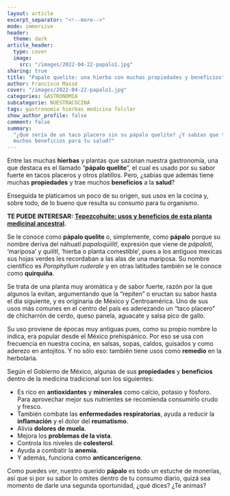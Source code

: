 ```yaml
---
layout: article
excerpt_separator: "<!--more-->"
mode: immersive
header:
  theme: dark
article_header:
  type: cover
  image:
    src: "/images/2022-04-22-papalo1.jpg"
sharing: true
title: "Papalo quelite: una hierba con muchas propiedades y beneficios"
author: Francisco Massé
cover: "/images/2022-04-22-papalo1.jpg"
categories: GASTRONOMIA
subcategorie: NUESTRACOCINA
tags: gastronomia hierbas medicina folclor
show_author_profile: false
comment: false
summary:
  "¿Qué sería de un taco placero sin su pápalo quelite? ¿Y sabías que tiene
  muchos beneficios para tu salud?"
---
```


Entre las muchas **hierbas** y plantas que sazonan nuestra gastronomía, una que destaca es el llamado “**pápalo quelite**”, el cual es usado por su sabor fuerte en tacos placeros y otros platillos. Pero, ¿sabías que además tiene muchas **propiedades** y trae muchos **beneficios** a la **salud**?

Enseguida te platicamos un poco de su origen, sus usos en la cocina y, sobre todo, de lo bueno que resulta su consumo para tu organismo.

**TE PUEDE INTERESAR:** [**Tepezcohuite: usos y beneficios de esta planta medicinal ancestral**](https://blog.tonoysumariachi.com/mexicanisimos/2022/08/17/tepezcohuite-usos-y-beneficios-de-esta-planta-medicinal-ancestral.html)**.**

Se le conoce como **pápalo quelite** o, simplemente, como **pápalo** porque su nombre deriva del náhuatl _papaloqúilitl_, expresión que viene de _pápalotl_, ‘mariposa’ y _quilitl_, ‘hierba o planta comestible’, pues a los antiguos mexicas sus hojas verdes les recordaban a las alas de una mariposa. Su nombre científico es _Porophyllum ruderale_ y en otras latitudes también se le conoce como **quirquiña**.

Se trata de una planta muy aromática y de sabor fuerte, razón por la que algunos la evitan, argumentando que la “repiten” o eructan su sabor hasta el día siguiente, y es originaria de México y Centroamérica. Uno de sus usos más comunes en el centro del país es aderezando un “taco placero” de chicharrón de cerdo, queso panela, aguacate y salsa pico de gallo.

Su uso proviene de épocas muy antiguas pues, como su propio nombre lo indica, era popular desde el México prehispánico. Por eso se usa con frecuencia en nuestra cocina, en salsas, sopas, caldos, guisados y como aderezo en antojitos. Y no sólo eso: también tiene usos como **remedio** en la herbolaria.

Según el Gobierno de México, algunas de sus **propiedades** y **beneficios** dentro de la medicina tradicional son los siguientes:

- Es rico en **antioxidantes** y **minerales** como calcio, potasio y fósforo. Para aprovechar mejor sus nutrientes se recomienda consumirlo crudo y fresco.
- También combate las **enfermedades respiratorias**, ayuda a reducir la **inflamación** y el dolor del **reumatismo**.
- Alivia **dolores de muela**.
- Mejora los **problemas de la vista**.
- Controla los niveles de **colesterol**.
- Ayuda a combatir la **anemia**.
- Y además, funciona como **anticancerígeno**.

Como puedes ver, nuestro querido **pápalo** es todo un estuche de monerías, así que si por su sabor lo omites dentro de tu consumo diario, quizá sea momento de darle una segunda oportunidad, ¿qué dices? ¿Te animas?
